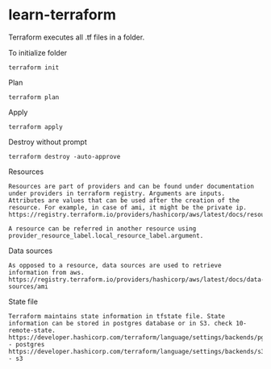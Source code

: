# learn-terraform

Terraform executes all .tf files in a folder.

To initialize folder
````
terraform init
````
Plan
````
terraform plan
````
Apply
````
terraform apply
````
Destroy without prompt
````
terraform destroy -auto-approve
````
Resources
````
Resources are part of providers and can be found under documentation under providers in terraform registry. Arguments are inputs. Attributes are values that can be used after the creation of the resource. For example, in case of ami, it might be the private ip.
https://registry.terraform.io/providers/hashicorp/aws/latest/docs/resources/ami.html

A resource can be referred in another resource using provider_resource_label.local_resource_label.argument.
````
Data sources
````
As opposed to a resource, data sources are used to retrieve information from aws.
https://registry.terraform.io/providers/hashicorp/aws/latest/docs/data-sources/ami
````
State file
````
Terraform maintains state information in tfstate file. State information can be stored in postgres database or in S3. check 10-remote-state.
https://developer.hashicorp.com/terraform/language/settings/backends/pg - postgres
https://developer.hashicorp.com/terraform/language/settings/backends/s3 - s3
````


